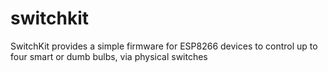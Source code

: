 # switchkit
SwitchKit provides a simple firmware for ESP8266 devices to control up to four smart or dumb bulbs, via physical switches
